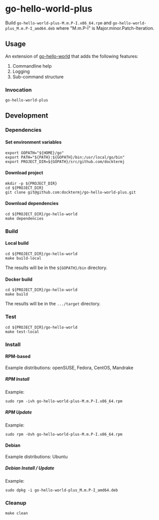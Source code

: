 # go-hello-world-plus

Build `go-hello-world-plus-M.m.P-I.x86_64.rpm`
and   `go-hello-world-plus_M.m.P-I_amd64.deb`
where "M.m.P-I" is Major.minor.Patch-Iteration.

## Usage

An extension of 
[go-hello-world](https://github.com/docktermj/go-hello-world)
that adds the following features:

1. Commandline help
1. Logging
1. Sub-command structure

### Invocation

```console
go-hello-world-plus
```

## Development

### Dependencies

#### Set environment variables

```console
export GOPATH="${HOME}/go"
export PATH="${PATH}:${GOPATH}/bin:/usr/local/go/bin"
export PROJECT_DIR=${GOPATH}/src/github.com/docktermj
```

#### Download project

```console
mkdir -p ${PROJECT_DIR}
cd ${PROJECT_DIR}
git clone git@github.com:docktermj/go-hello-world-plus.git
```

#### Download dependencies

```console
cd ${PROJECT_DIR}/go-hello-world
make dependencies
```

### Build

#### Local build

```console
cd ${PROJECT_DIR}/go-hello-world
make build-local
```

The results will be in the `${GOPATH}/bin` directory.

#### Docker build

```console
cd ${PROJECT_DIR}/go-hello-world
make build
```

The results will be in the `.../target` directory.

### Test

```console
cd ${PROJECT_DIR}/go-hello-world
make test-local
```

### Install

#### RPM-based

Example distributions: openSUSE, Fedora, CentOS, Mandrake

##### RPM Install

Example:

```console
sudo rpm -ivh go-hello-world-plus-M.m.P-I.x86_64.rpm
```

##### RPM Update

Example: 

```console
sudo rpm -Uvh go-hello-world-plus-M.m.P-I.x86_64.rpm
```

#### Debian

Example distributions: Ubuntu

##### Debian Install / Update

Example:

```console
sudo dpkg -i go-hello-world-plus_M.m.P-I_amd64.deb
```

### Cleanup

```console
make clean
```

